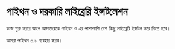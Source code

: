 # পাইথন ও দরকারি লাইব্রেরি ইন্সটলেশন

কাজ শুরু করার আগে আমাদেরকে পাইথন ও এর পাশাপাশি বেশ কিছু লাইব্রেরি ইন্সটল করে নিতে হবে।

আমরা পাইথন ৩.৮ ব্যবহার করব।

<Disqus />
